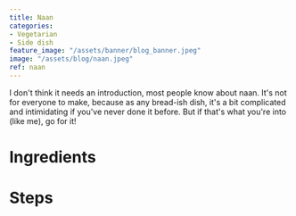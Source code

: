 ```yaml
---
title: Naan
categories:
- Vegetarian
- Side dish
feature_image: "/assets/banner/blog_banner.jpeg"
image: "/assets/blog/naan.jpeg"
ref: naan
---
```


I don't think it needs an introduction, most people know about naan. It's not for everyone to make, because as any bread-ish dish, it's a bit complicated and intimidating if you've never done it before. But if that's what you're into (like me), go for it!

<!-- more -->

# Ingredients

# Steps
